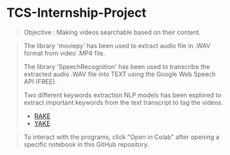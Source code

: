 # TCS-Internship-Project
> Objective : Making videos searchable based on their content.

> The library 'moviepy' has been used to extract audio file in .WAV format from video .MP4 file.
> 
> The library 'SpeechRecognition' has been used to transcribe the extracted audio .WAV file into TEXT using the Google Web Speech API (FREE).
> 
> Two different keywords extraction NLP models has been explored to extract important keywords from the text transcript to tag the videos.
> - <a href="https://github.com/souvikmajumder26/Internship-Project/blob/main/keywords_from_video_RAKE.ipynb">RAKE</a>
> - <a href="https://github.com/souvikmajumder26/Internship-Project/blob/main/keywords_from_video_YAKE.ipynb">YAKE</a>

> To interact with the programs, click "Open in Colab" after opening a specific notebook in this GitHub repository.
